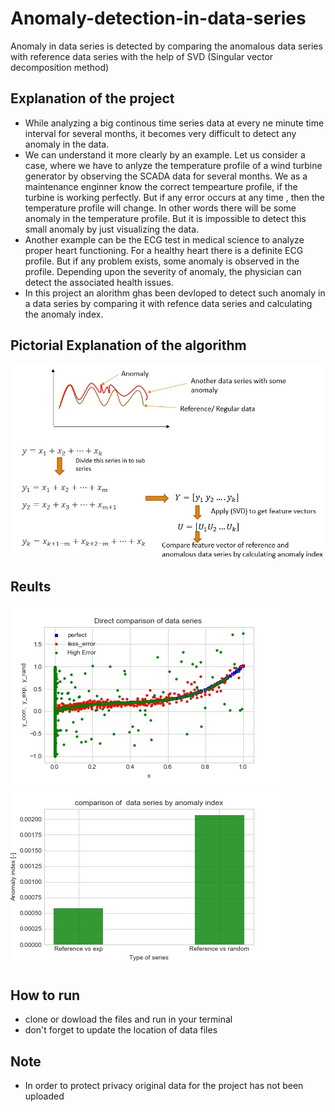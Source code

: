 # Anomaly-detection-in-data-series
Anomaly in data series is detected by comparing the anomalous data series with reference data series with the help of SVD (Singular vector decomposition method)
## Explanation of the project
* While analyzing a big continous time series data at every ne minute time interval for several months, it becomes very difficult to detect any anomaly in the data.
* We can understand it more clearly by an example. Let us consider a case, where we have to anlyze the temperature profile of a wind turbine generator by observing the SCADA data for several months. We as a maintenance enginner know the correct tempearture profile, if the turbine is working perfectly. But if any error occurs at any time , then the temperature profile will change. In other words there will be some anomaly in the temperature profile. But it is impossible to detect this small anomaly by just visualizing the data.
* Another example can be the ECG test in medical science to analyze proper heart functioning. For a healthy heart there is a definite ECG profile. But if any problem exists, some anomaly is observed in the profile. Depending upon the severity of anomaly, the physician can detect the  associated health issues.
* In this project an alorithm ghas been devloped to detect such anomaly in a data series by comparing it with refence data series and calculating the anomaly index.
## Pictorial Explanation of the algorithm
![](Algoritm%20explanation.jpg)
## Reults
 ![](Direct%20comparison%20of%20data%20series.jpeg) ![](Anomaly%20index_final.jpeg)
## How to run
* clone or dowload the files  and run in your terminal
* don't forget to update the location of data files
## Note
* In order to protect privacy original data for the project has not been uploaded
